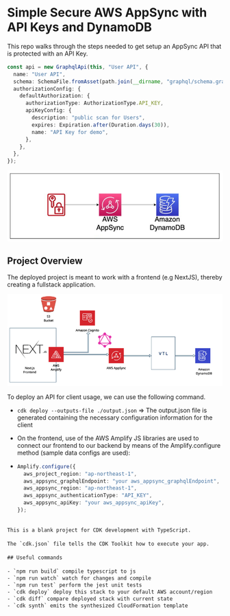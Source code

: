 # Simple Secure AWS AppSync with API Keys and DynamoDB

This repo walks through the steps needed to get setup an AppSync API that is protected with an API Key.

```typescript
const api = new GraphqlApi(this, "User API", {
  name: "User API",
  schema: SchemaFile.fromAsset(path.join(__dirname, "graphql/schema.graphql")),
  authorizationConfig: {
    defaultAuthorization: {
      authorizationType: AuthorizationType.API_KEY,
      apiKeyConfig: {
        description: "public scan for Users",
        expires: Expiration.after(Duration.days(30)),
        name: "API Key for demo",
      },
    },
  },
});
```

![architecture diagram](./readmeImg/archDiagram.png)

## Project Overview

The deployed project is meant to work with a frontend (e.g NextJS), thereby creating a fullstack application.

![architecture diagram](./readmeImg/infra.png)

To deploy an API for client usage, we can use the following command.

- `cdk deploy --outputs-file ./output.json`
  => The output.json file is generated containing the necessary configuration information for the client
- On the frontend, use of the AWS Amplify JS libraries are used to connect our frontend to our backend by means of the Amplify.configure method (sample data configs are used):

- ```typescript
  Amplify.configure({
    aws_project_region: "ap-northeast-1",
    aws_appsync_graphqlEndpoint: "your aws_appsync_graphqlEndpoint",
    aws_appsync_region: "ap-northeast-1",
    aws_appsync_authenticationType: "API_KEY",
    aws_appsync_apiKey: "your aws_appsync_apiKey",
  });
  ```

```

This is a blank project for CDK development with TypeScript.

The `cdk.json` file tells the CDK Toolkit how to execute your app.

## Useful commands

- `npm run build` compile typescript to js
- `npm run watch` watch for changes and compile
- `npm run test` perform the jest unit tests
- `cdk deploy` deploy this stack to your default AWS account/region
- `cdk diff` compare deployed stack with current state
- `cdk synth` emits the synthesized CloudFormation template
```

